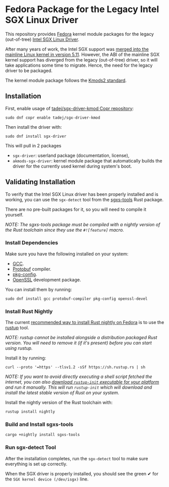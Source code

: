 # Fedora Package for the Legacy Intel SGX Linux Driver

This repository provides [Fedora] kernel module packages for the legacy
(out-of-tree) [Intel SGX Linux Driver].

After many years of work, the Intel SGX support was [merged into the mainline
Linux kernel in version 5.11][upstream-5.11].
However, the ABI of the mainline SGX kernel support has diverged from the legacy
(out-of-tree) driver, so it will take applications some time to migrate. Hence,
the need for the legacy driver to be packaged.

The kernel module package follows the [Kmods2 standard].

## Installation

First, enable usage of [tadej/sgx-driver-kmod Copr repository][copr-repo]:

```
sudo dnf copr enable tadej/sgx-driver-kmod
```

Then install the driver with:

```
sudo dnf install sgx-driver
```

This will pull in 2 packages

- `sgx-driver`: userland package (documentation, license),
- `akmods-sgx-driver`: kernel module package that automatically builds the
  driver for the currently used kernel during system's boot.

## Validating Installation

To verify that the Intel SGX Linux driver has been properly installed and is
working, you can use the `sgx-detect` tool from the [sgxs-tools] Rust package.

There are no pre-built packages for it, so you will need to compile it yourself.

_NOTE: The sgxs-tools package must be compiled with a nightly version of the
Rust toolchain since they use the `#![feature]` macro._

### Install Dependencies

Make sure you have the following installed on your system:

- [GCC].
- [Protobuf] compiler.
- [pkg-config].
- [OpenSSL] development package.

You can install them by running:

```
sudo dnf install gcc protobuf-compiler pkg-config openssl-devel
```

### Install Rust Nightly

The current [recommended way to install Rust nightly on Fedora][
fedora-rust-nightly] is to use the [rustup] tool.

_NOTE: rustup cannot be installed alongside a distribution packaged Rust
version. You will need to remove it (if it's present) before you can start using
rustup._

Install it by running:

```
curl --proto '=https' --tlsv1.2 -sSf https://sh.rustup.rs | sh
```

_NOTE: If you want to avoid directly executing a shell script fetched the
internet, you can also [download `rustup-init` executable for your platform][
rustup-init-download] and run it manually. This will run `rustup-init` which
will download and install the latest stable version of Rust on your system._

Install the nightly version of the Rust toolchain with:

```
rustup install nightly
```

### Build and Install sgxs-tools

```
cargo +nightly install sgxs-tools
```

### Run sgx-detect Tool

After the installation completes, run the `sgx-detect` tool to make sure
everything is set up correctly.

When the SGX driver is properly installed, you should see the green ✔ for the
`SGX kernel device (/dev/isgx)` line.

[Fedora]: https://getfedora.org/
[Intel SGX Linux Driver]: https://github.com/intel/linux-sgx-driver
[upstream-5.11]:
  https://www.phoronix.com/scan.php?page=news_item&px=Intel-SGX-Linux-5.11
[Kmods2 standard]: https://rpmfusion.org/Packaging/KernelModules/Kmods2
[copr-repo]: https://copr.fedorainfracloud.org/coprs/tadej/sgx-driver-kmod/
[sgxs-tools]: https://lib.rs/crates/sgxs-tools
[GCC]: http://gcc.gnu.org/
[Protobuf]: https://github.com/protocolbuffers/protobuf
[pkg-config]: https://www.freedesktop.org/wiki/Software/pkg-config
[OpenSSL]: https://www.openssl.org/
[fedora-rust-nightly]:
  https://github.com/developer-portal/content/blob/master/tech/languages/rust/further-reading.md#other-useful-links
[rustup]: https://rustup.rs/
[rustup-init-download]:
  https://rust-lang.github.io/rustup/installation/other.html
